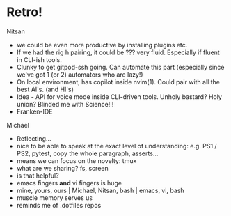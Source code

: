 # Retro!

Nitsan

- we could be even more productive by installing plugins etc.
- If we had the rig h pairing, it could be ??? very fluid.  Especially if fluent in CLI-ish tools.
- Clunky to get gitpod-ssh going.  Can automate this part (especially since we've got 1 (or 2) automators who are lazy!)
- On local environment, has copilot inside nvim(1).  Could pair with all the best AI's. (and HI's)
- Idea - API for voice mode inside CLI-driven tools.  Unholy bastard?  Holy union?  Blinded me with Science!!!
- Franken-IDE


Michael

- Reflecting...
- nice to be able to speak at the exact level of understanding: e.g. PS1 / PS2, pytest, copy the whole paragraph, asserts...
- means we can focus on the novelty: tmux
- what are we sharing? fs, screen
- is that helpful?
- emacs fingers **and** vi fingers is huge
- mine, yours, ours | Michael, Nitsan, bash | emacs, vi, bash
- muscle memory serves us
- reminds me of .dotfiles repos

